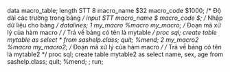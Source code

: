 data macro_table;
   length STT 8 macro_name $32 macro_code $1000; /* Độ dài các trường trong bảng */
   input STT macro_name $ macro_code $; /* Nhập dữ liệu cho bảng */
   datalines;
1 my_macro %macro my_macro; /* Đoạn mã xử lý của hàm macro */ /* Trả về bảng có tên là mytable */ proc sql; create table mytable as select * from sashelp.class; quit; %mend;
2 my_macro2 %macro my_macro2; /* Đoạn mã xử lý của hàm macro */ /* Trả về bảng có tên là mytable2 */ proc sql; create table mytable2 as select name, sex, age from sashelp.class; quit; %mend;
;
run;
